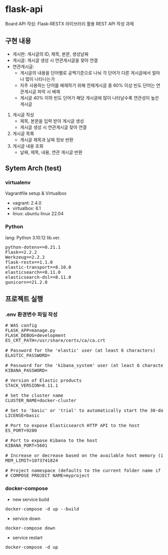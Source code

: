 # flask-api
Board API 작성: Flask-RESTX 라이브러리 활용 REST API 작성 과제

## 구현 내용
- 게시판: 게시글의 ID, 제목, 본문, 생성날짜
- 게시글: 게시글 생성 시 연관게시글을 찾아 연결
- 연관게시글:
    - 게시글의 내용을 단어별로 공백기준으로 나눠 각 단어가 다른 게시글에서 얼마나 많이 나타나는가
    - 자주 사용하는 단어를 배제하기 위해 전체게시글 중 60% 이상 빈도 단어는 연관게시글 파악 시 배제
    - 게시글 40% 이하 빈도 단어가 해당 게시글에 많이 나타날수록 연관성이 높은 게시글

1. 게시글 작성
    - 제목, 본문을 입력 받아 게시글 생성
    - 게시글 생성 시 연관게시글 찾아 연결
2. 게시글 목록
    - 게시글 제목과 날짜 정보 반환
3. 게시글 내용 조회
    - 날짜, 제목, 내용, 연관 게시글 반환

## Sytem Arch (test)
### virtualenv
Vagrantfile setup & Virtualbox
- vagrant: 2.4.0
- virtualbox: 6.1
- linux: ubuntu linux 22.04

### Python
lang: Python 3.10.12
lib.ver.
<pre>
python-dotenv==0.21.1
Flask==2.2.2
Werkzeug==2.2.2
flask-restx==1.1.0
elastic-transport==8.10.0
elasticsearch==8.11.0
elasticsearch-dsl==8.11.0
gunicorn==21.2.0
</pre>

## 프로젝트 실행
### .env 환경변수 파일 작성
<pre>
# WAS config
FLASK_APP=manage.py
FLASK_DEBUG=development
ES_CRT_PATH=/usr/share/certs/ca/ca.crt

# Password for the 'elastic' user (at least 6 characters)
ELASTIC_PASSWORD=

# Password for the 'kibana_system' user (at least 6 characters)
KIBANA_PASSWORD=

# Version of Elastic products
STACK_VERSION=8.11.1

# Set the cluster name
CLUSTER_NAME=docker-cluster

# Set to 'basic' or 'trial' to automatically start the 30-day trial
LICENSE=basic

# Port to expose Elasticsearch HTTP API to the host
ES_PORT=9200

# Port to expose Kibana to the host
KIBANA_PORT=5601

# Increase or decrease based on the available host memory (in bytes)
MEM_LIMIT=1073741824

# Project namespace (defaults to the current folder name if not set)
# COMPOSE_PROJECT_NAME=myproject
</pre>

### docker-compose
- new service build
<pre>
docker-compose -d up --build
</pre>
- service down
<pre>
docker-compose down
</pre>
- service restart
<pre>
docker-compose -d up
</pre>
